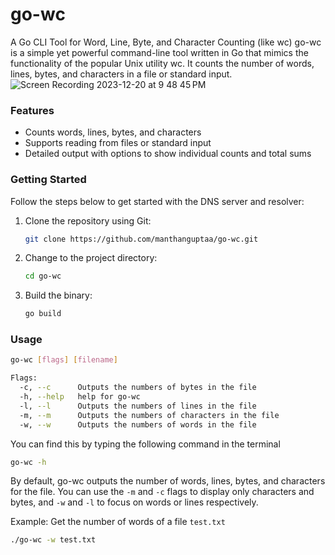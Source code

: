 # go-wc
A Go CLI Tool for Word, Line, Byte, and Character Counting (like wc)
go-wc is a simple yet powerful command-line tool written in Go that mimics the functionality of the popular Unix utility wc. It counts the number of words, lines, bytes, and characters in a file or standard input.
![Screen Recording 2023-12-20 at 9 48 45 PM](https://github.com/manthanguptaa/go-wc/assets/42516515/72d42e3a-fbd2-4ea1-b06b-97458ab7fb77)

### Features
- Counts words, lines, bytes, and characters
- Supports reading from files or standard input
- Detailed output with options to show individual counts and total sums

### Getting Started

Follow the steps below to get started with the DNS server and resolver:

1. Clone the repository using Git:

   ```bash
   git clone https://github.com/manthanguptaa/go-wc.git
   ```

2. Change to the project directory:

   ```bash
   cd go-wc
   ```

3. Build the binary:

   ```bash
   go build
   ```

### Usage
```bash
go-wc [flags] [filename]

Flags:
  -c, --c      Outputs the numbers of bytes in the file
  -h, --help   help for go-wc
  -l, --l      Outputs the numbers of lines in the file
  -m, --m      Outputs the numbers of characters in the file
  -w, --w      Outputs the numbers of words in the file
```

You can find this by typing the following command in the terminal
```bash
go-wc -h
```
By default, go-wc outputs the number of words, lines, bytes, and characters for the file. You can use the `-m` and `-c` flags to display only characters and bytes, and `-w` and `-l` to focus on words or lines respectively.

Example: Get the number of words of a file `test.txt`
```bash
./go-wc -w test.txt
```

